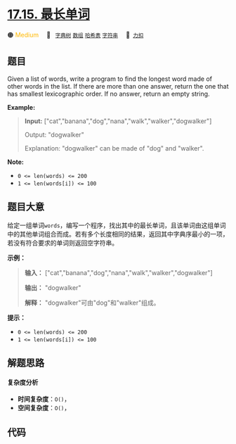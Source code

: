 # [17.15. 最长单词](https://2xiao.github.io/leetcode-js/interview/i_17.15.html)

🟠 <font color=#ffb800>Medium</font>&emsp; 🔖&ensp; [`字典树`](/tag/trie.md) [`数组`](/tag/array.md) [`哈希表`](/tag/hash-table.md) [`字符串`](/tag/string.md)&emsp; 🔗&ensp;[`力扣`](https://leetcode.cn/problems/longest-word-lcci)

## 题目

Given a list of words, write a program to find the longest word made of other
words in the list. If there are more than one answer, return the one that has
smallest lexicographic order. If no answer, return an empty string.

**Example:**

> 
> 
> 
> 
> 
> **Input:** ["cat","banana","dog","nana","walk","walker","dogwalker"]
> 
> Output: "dogwalker"
> 
> Explanation: "dogwalker" can be made of "dog" and "walker".
> 
> 

**Note:**

  * `0 <= len(words) <= 200`
  * `1 <= len(words[i]) <= 100`


## 题目大意

给定一组单词`words`，编写一个程序，找出其中的最长单词，且该单词由这组单词中的其他单词组合而成。若有多个长度相同的结果，返回其中字典序最小的一项，若没有符合要求的单词则返回空字符串。

**示例：**

> 
> 
> 
> 
> 
> **输入：** ["cat","banana","dog","nana","walk","walker","dogwalker"]
> 
> **输出：** "dogwalker"
> 
> **解释：** "dogwalker"可由"dog"和"walker"组成。
> 
> 

**提示：**

  * `0 <= len(words) <= 200`
  * `1 <= len(words[i]) <= 100`


## 解题思路

#### 复杂度分析

- **时间复杂度**：`O()`，
- **空间复杂度**：`O()`，

## 代码

```javascript

```
